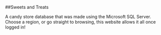 ##Sweets and Treats

A candy store database that was made using the Microsoft SQL Server. Choose a region, or go straight to browsing, this website allows it all once logged in!
